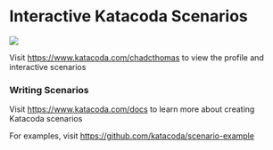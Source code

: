 # Interactive Katacoda Scenarios

[![](http://shields.katacoda.com/katacoda/chadcthomas/count.svg)](https://www.katacoda.com/chadcthomas "Get your profile on Katacoda.com")

Visit https://www.katacoda.com/chadcthomas to view the profile and interactive scenarios

### Writing Scenarios
Visit https://www.katacoda.com/docs to learn more about creating Katacoda scenarios

For examples, visit https://github.com/katacoda/scenario-example
